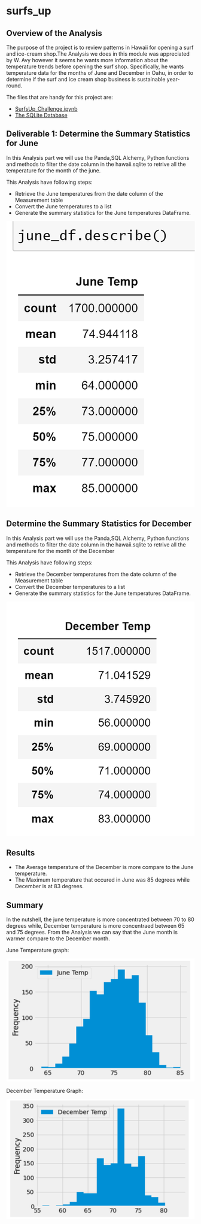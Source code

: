 # surfs_up
## Overview of the Analysis

The purpose of the project is to review patterns in Hawaii for opening a surf and ice-cream shop.The Analysis we does in this module was appreciated by W. Avy however it seems he wants more information about the temperature trends before opening the surf shop. Specifically, he wants temperature data for the months of June and December in Oahu, in order to determine if the surf and ice cream shop business is sustainable year-round.

The files that are handy for this project are:
 -  [SurfsUp_Challenge.ipynb](https://github.com/urvish7/surfs_up/blob/main/SurfsUp_Challenge.ipynb)
 -  [The SQLite Database](https://github.com/urvish7/surfs_up/blob/main/hawaii.sqlite)

## Deliverable 1: Determine the Summary Statistics for June

In this Analysis part we will use the Panda,SQL Alchemy, Python functions and methods to filter the date column in the hawaii.sqlite to retrive all the temperature for the month of the june. 

This Analysis have following steps:
 - Retrieve the June temperatures from the date column of the Measurement table 
 - Convert the June temperatures to a list
 - Generate the summary statistics for the June temperatures DataFrame.
 
![](https://github.com/urvish7/surfs_up/blob/main/Resources/June_Temp.png)


## Determine the Summary Statistics for December

In this Analysis part we will use the Panda,SQL Alchemy, Python functions and methods to filter the date column in the hawaii.sqlite to retrive all the temperature for the month of the December

This Analysis have following steps:
 - Retrieve the December temperatures from the date column of the Measurement table 
 - Convert the December temperatures to a list
 - Generate the summary statistics for the June temperatures DataFrame.


![](https://github.com/urvish7/surfs_up/blob/main/Resources/December_Temp.png)

## Results

 - The Average temperature of the December is more compare to the June temperature.
 - The Maximum temperature that occured in June was 85 degrees while December is at 83 degrees. 


## Summary

In the nutshell, the june temperature is more concentrated between 70 to 80 degrees while, December temperature is more concentraed between 65 and 75 degrees. From the Analysis we can say that the June month is warmer compare to the December month. 

June Temperature graph:

![June_graphs](https://github.com/urvish7/surfs_up/blob/main/Resources/June_graph.png)

December Temperature Graph:

![December_graph](https://github.com/urvish7/surfs_up/blob/main/Resources/December_graph.png)

